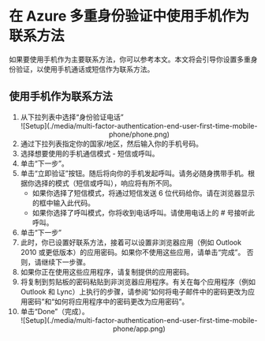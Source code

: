 <properties 
	pageTitle="在 Azure MFA 中使用手机作为联系方法" 
	description="本页说明用户如何使用手机作为 Azure MFA 的主要联系方法。" 
	services="multi-factor-authentication" 
	documentationCenter="" 
	authors="billmath" 
	manager="stevenp" 
	editor="curtland"/>

<tags 
	ms.service="multi-factor-authentication" 
	ms.date="08/04/2016"
	wacn.date="09/12/2016"/>

# 在 Azure 多重身份验证中使用手机作为联系方法

如果要使用手机作为主要联系方法，你可以参考本文。本文将会引导你设置多重身份验证，以使用手机通话或短信作为联系方法。

## 使用手机作为联系方法
<ol>
<li>从下拉列表中选择“身份验证电话”</li>

<center>![Setup](./media/multi-factor-authentication-end-user-first-time-mobile-phone/phone.png)</center>


<li>通过下拉列表指定你的国家/地区，然后输入你的手机号码。</li>
<li>选择想要使用的手机通信模式 - 短信或呼叫。</li>
<li>单击“下一步”。</li>
<li>单击“立即验证”按钮。随后将向你的手机发起呼叫。请务必随身携带手机。根据你选择的模式（短信或呼叫），响应将有所不同。
		<ul><li>如果你选择了短信模式，将通过短信发送 6 位代码给你。请在浏览器显示的框中输入此代码。</li>
		<li>如果你选择了呼叫模式，你将收到电话呼叫。请使用电话上的 # 号接听此呼叫。</li></ul>
<li>单击“下一步”</li>
<li>此时，你已设置好联系方法，接着可以设置非浏览器应用（例如 Outlook 2010 或更低版本）的应用密码。如果你不使用这些应用，请单击“完成”。  否则，请继续下一步骤。
<li>如果你正在使用这些应用程序，请复制提供的应用密码。</li>

<li>将复制到剪贴板的密码粘贴到非浏览器应用程序。有关在每个应用程序（例如 Outlook 和 Lync）上执行的步骤，请参阅“如何将电子邮件中的密码更改为应用密码”和“如何将应用程序中的密码更改为应用密码”。</li>
<li>单击“Done”（完成）。</li>



<center>![Setup](./media/multi-factor-authentication-end-user-first-time-mobile-phone/app.png)</center>


 

<!---HONumber=Mooncake_0905_2016-->